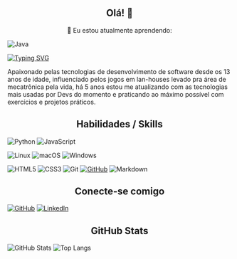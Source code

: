 <h2 style="text-align: center;"> Olá! 👋 </h2>

<p style="text-align: center;">🌱 Eu estou atualmente aprendendo:</p>

![Java](https://img.shields.io/badge/java-%23ED8B00.svg?style=for-the-badge&logo=openjdk&logoColor=white)

[![Typing SVG](https://readme-typing-svg.herokuapp.com/?color=87CEFA&size=35&center=true&vCenter=true&width=1000&lines=Adriano+Santos;Software+Developer;Desenvolvedor+de+Software;Welcome+to+my+Github+profile++:%29;Bem+vindo+ao+meu+perfil+do+GitHub+:%29)](https://git.io/typing-svg)

Apaixonado pelas tecnologias de desenvolvimento de software desde os 13 anos de idade, influenciado pelos jogos em lan-houses levado pra área de mecatrônica pela vida, há 5 anos estou me atualizando com as tecnologias mais usadas por Devs do momento e praticando ao máximo possível com exercícios e projetos práticos.

<h2 style="text-align: center;"> Habilidades / Skills </h2>
  
![Python](https://img.shields.io/badge/python-3670A0?style=for-the-badge&logo=python&logoColor=ffdd54)
![JavaScript](https://img.shields.io/badge/JavaScript-000?style=for-the-badge&logo=javascript)

![Linux](https://img.shields.io/badge/Linux-000?style=for-the-badge&logo=linux&logoColor=FCC624)
![macOS](https://img.shields.io/badge/mac%20os-000000?style=for-the-badge&logo=macos&logoColor=F0F0F0)
![Windows](https://img.shields.io/badge/Windows-000?style=for-the-badge&logo=windows&logoColor=2CA5E0)

![HTML5](https://img.shields.io/badge/HTML5-000?style=for-the-badge&logo=html5)
![CSS3](https://img.shields.io/badge/CSS3-000?style=for-the-badge&logo=css3&logoColor=264CE4)
![Git](https://img.shields.io/badge/Git-000?style=for-the-badge&logo=git)
[![GitHub](https://img.shields.io/badge/GitHub-100000?style=for-the-badge&logo=github&logoColor=white)](https://github.com/adrianosantosgit)
![Markdown](https://img.shields.io/badge/Markdown-000?style=for-the-badge&logo=markdown)

<h2 style="text-align: center;"> Conecte-se comigo </h2>

[![GitHub](https://img.shields.io/badge/GitHub-000?style=for-the-badge&logo=github&logoColor=0E76A8)](https://github.com/adrianosantosgit)
[![LinkedIn](https://img.shields.io/badge/LinkedIn-000?style=for-the-badge&logo=linkedin&logoColor=0E76A8)](https://www.linkedin.com/in/adrianosantosbr/)

<h2 style="text-align: center;"> GitHub Stats </h2>

![GitHub Stats](https://github-readme-stats.vercel.app/api?username=adrianosantosgit&theme=transparent&bg_color=000&border_color=30A3DC&show_icons=true&icon_color=30A3DC&title_color=E94D5F&text_color=FFF)
![Top Langs](https://github-readme-stats-git-masterrstaa-rickstaa.vercel.app/api/top-langs/?username=adrianosantosgit&layout=compact&bg_color=000&border_color=30A3DC&title_color=E94D5F&text_color=FFF)


<!--
**adrianosantosgit/adrianosantosgit** is a ✨ _special_ ✨ repository because its `README.md` (this file) appears on your GitHub profile.

Here are some ideas to get you started:

- 🔭 I’m currently working on ...
- 🌱 I’m currently learning ...
- 👯 I’m looking to collaborate on ...
- 🤔 I’m looking for help with ...
- 💬 Ask me about ...
- 📫 How to reach me: ...
- 😄 Pronouns: ...
- ⚡ Fun fact: ...
-->
